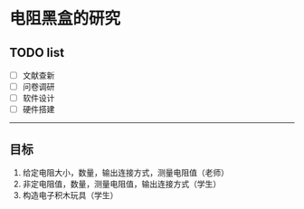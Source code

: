 # 电阻黑盒的研究
## TODO list
* [ ] 文献查新
* [ ] 问卷调研
* [ ] 软件设计
* [ ] 硬件搭建
***
## 目标
1. 给定电阻大小，数量，输出连接方式，测量电阻值（老师）
2. 非定电阻值，数量，测量电阻值，输出连接方式（学生）
3. 构造电子积木玩具（学生）
